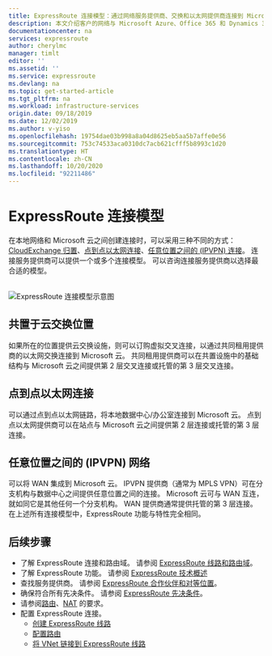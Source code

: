 ```yaml
---
title: ExpressRoute 连接模型：通过网络服务提供商、交换和以太网提供商连接到 Microsoft Azure | Azure
description: 本文介绍客户的网络与 Microsoft Azure、Office 365 和 Dynamics 365 服务之间的不同连接模式。 客户可以使用 MPLS 提供程序、云交换和以太网提供商。
documentationcenter: na
services: expressroute
author: cherylmc
manager: timlt
editor: ''
ms.assetid: ''
ms.service: expressroute
ms.devlang: na
ms.topic: get-started-article
ms.tgt_pltfrm: na
ms.workload: infrastructure-services
origin.date: 09/18/2019
ms.date: 12/02/2019
ms.author: v-yiso
ms.openlocfilehash: 19754dae03b998a8a04d8625eb5aa5b7affe0e56
ms.sourcegitcommit: 753c74533aca0310dc7acb621cfff5b8993c1d20
ms.translationtype: HT
ms.contentlocale: zh-CN
ms.lasthandoff: 10/20/2020
ms.locfileid: "92211486"
---
```

# <a name="expressroute-connectivity-models"></a>ExpressRoute 连接模型
在本地网络和 Microsoft 云之间创建连接时，可以采用三种不同的方式：[CloudExchange 归置](#CloudExchange)、[点到点以太网连接](#Ethernet)、[任意位置之间的 (IPVPN) 连接](#IPVPN)。 连接服务提供商可以提供一个或多个连接模型。 可以咨询连接服务提供商以选择最合适的模型。
<br><br>

![ExpressRoute 连接模型示意图](./media/expressroute-connectivity-models/expressroute-connectivity-models-diagram.png)

## <a name="co-located-at-a-cloud-exchange"></a><a name="CloudExchange"></a>共置于云交换位置
如果所在的位置提供云交换设施，则可以订购虚拟交叉连接，以通过共同租用提供商的以太网交换连接到 Microsoft 云。 共同租用提供商可以在共置设施中的基础结构与 Microsoft 云之间提供第 2 层交叉连接或托管的第 3 层交叉连接。

## <a name="point-to-point-ethernet-connections"></a><a name="Ethernet"></a>点到点以太网连接
可以通过点到点以太网链路，将本地数据中心/办公室连接到 Microsoft 云。 点到点以太网提供商可以在站点与 Microsoft 云之间提供第 2 层连接或托管的第 3 层连接。

## <a name="any-to-any-ipvpn-networks"></a><a name="IPVPN"></a>任意位置之间的 (IPVPN) 网络
可以将 WAN 集成到 Microsoft 云。 IPVPN 提供商（通常为 MPLS VPN）可在分支机构与数据中心之间提供任意位置之间的连接。 Microsoft 云可与 WAN 互连，就如同它是其他任何一个分支机构。 WAN 提供商通常提供托管的第 3 层连接。 在上述所有连接模型中，ExpressRoute 功能与特性完全相同。 

## <a name="next-steps"></a>后续步骤
* 了解 ExpressRoute 连接和路由域。 请参阅 [ExpressRoute 线路和路由域](./expressroute-circuit-peerings.md)。
* 了解 ExpressRoute 功能。 请参阅 [ExpressRoute 技术概述](./expressroute-introduction.md)
* 查找服务提供商。 请参阅 [ExpressRoute 合作伙伴和对等位置](./expressroute-locations.md)。
* 确保符合所有先决条件。 请参阅 [ExpressRoute 先决条件](./expressroute-prerequisites.md)。
* 请参阅[路由](expressroute-routing.md)、[NAT](expressroute-nat.md) 的要求。
* 配置 ExpressRoute 连接。
  * [创建 ExpressRoute 线路](./expressroute-howto-circuit-portal-resource-manager.md)
  * [配置路由](./expressroute-howto-routing-portal-resource-manager.md)
  * [将 VNet 链接到 ExpressRoute 线路](./expressroute-howto-linkvnet-portal-resource-manager.md)
